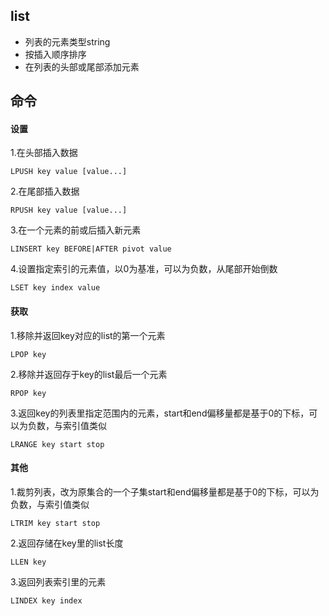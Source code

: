 ## list

* 列表的元素类型string
* 按插入顺序排序
* 在列表的头部或尾部添加元素

## 命令

#### 设置

1.在头部插入数据

```
LPUSH key value [value...]
```

2.在尾部插入数据

```
RPUSH key value [value...]
```

3.在一个元素的前或后插入新元素

```
LINSERT key BEFORE|AFTER pivot value
```

4.设置指定索引的元素值，以0为基准，可以为负数，从尾部开始倒数

```
LSET key index value
```

#### 获取

1.移除并返回key对应的list的第一个元素

```
LPOP key
```

2.移除并返回存于key的list最后一个元素

```
RPOP key
```

3.返回key的列表里指定范围内的元素，start和end偏移量都是基于0的下标，可以为负数，与索引值类似

```
LRANGE key start stop
```

#### 其他

1.裁剪列表，改为原集合的一个子集start和end偏移量都是基于0的下标，可以为负数，与索引值类似

```
LTRIM key start stop
```

2.返回存储在key里的list长度

```
LLEN key
```

3.返回列表索引里的元素

```
LINDEX key index
```

